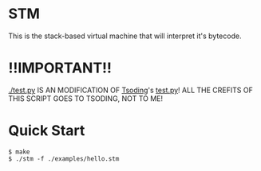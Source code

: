 # STM

This is the stack-based virtual machine that will interpret it's bytecode.

# !!IMPORTANT!!

[./test.py](./test.py) IS AN MODIFICATION OF [Tsoding](https://github.com/tsoding)'s [test.py](https://gitlab.com/tsoding/porth/-/blob/master/test.py)! ALL THE CREFITS OF THIS SCRIPT GOES TO TSODING, NOT TO ME!

# Quick Start

```console
$ make
$ ./stm -f ./examples/hello.stm
```
